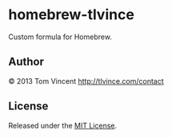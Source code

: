 # homebrew-tlvince

Custom formula for Homebrew.

## Author

© 2013 Tom Vincent <http://tlvince.com/contact>

## License

Released under the [MIT License](http://tlvince.mit-license.org/).
